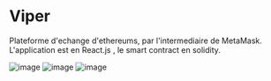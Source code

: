 # Viper


Plateforme d'echange d'ethereums, par l'intermediaire de MetaMask.
L'application est en React.js , le smart contract en solidity.

![image](https://user-images.githubusercontent.com/103506746/178729778-d2571a28-3d50-46bf-b7d2-4c5e2ecc592e.png)
![image](https://user-images.githubusercontent.com/103506746/178730708-c7934f65-b8af-4aa5-af69-f88696469cbf.png)
![image](https://user-images.githubusercontent.com/103506746/178729966-a79a8bd5-f6f6-4bc9-a3dc-1367971a537f.png)
